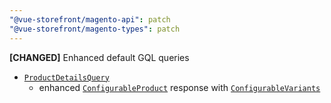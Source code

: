 ```yaml
---
"@vue-storefront/magento-api": patch
"@vue-storefront/magento-types": patch
---
```


**[CHANGED]** Enhanced default GQL queries

- [`ProductDetailsQuery`](https://docs.vuestorefront.io/integrations/magento/api/magento-types/ProductDetailsQuery)
  - enhanced [`ConfigurableProduct`](https://docs.vuestorefront.io/integrations/magento/api/magento-types/ConfigurableProduct) response with [`ConfigurableVariants`](https://docs.vuestorefront.io/integrations/magento/api/magento-types/ConfigurableVariants)
